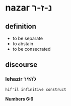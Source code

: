# nazar נ-ז-ר

## definition

- to be separate
- to abstain
- to be consecrated

## discourse

### lehazir להזיר

	hif'il infinitive construct

**Numbers 6:6**